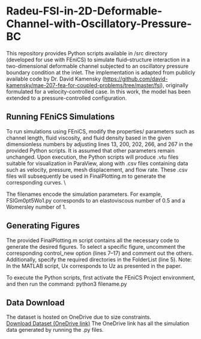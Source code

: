 # Radeu-FSI-in-2D-Deformable-Channel-with-Oscillatory-Pressure-BC
This repository provides Python scripts available in /src directory (developed for use with FEniCS) to simulate fluid–structure interaction in a two-dimensional deformable channel subjected to an oscillatory pressure boundary condition at the inlet. The implementation is adapted from publicly available code by Dr. David Kamensky (https://github.com/david-kamensky/mae-207-fea-for-coupled-problems/tree/master/fsi), originally formulated for a velocity-controlled case. In this work, the model has been extended to a pressure-controlled configuration.

## Running FEniCS Simulations
To run simulations using FEniCS, modify the properties/ parameters such as channel length, fluid viscosity, and fluid density based in the given dimensionless numbers by adjusting lines 13, 200, 202, 266, and 267 in the provided Python scripts. It is assumed that other parameters remain unchanged.
Upon execution, the Python scripts will produce .vtu files suitable for visualization in ParaView, along with .csv files containing data such as velocity, pressure, mesh displacement, and flow rate. These .csv files will subsequently be used in FinalPlotting.m to generate the corresponding curves. \\

The filenames encode the simulation parameters. For example, FSIGm0pt5Wo1.py corresponds to an elastoviscous number of 0.5 and a Womersley number of 1.

## Generating Figures
The provided FinalPlotting.m script contains all the necessary code to generate the desired figures. To select a specific figure, uncomment the corresponding control_new option (lines 7–17) and comment out the others. Additionally, specify the required directories in the FolderList (line 5).
Note: In the MATLAB script, Ux corresponds to Uz as presented in the paper.

To execute the Python scripts, first activate the FEniCS Project environment, and then run the command:
python3 filename.py

## Data Download
The dataset is hosted on OneDrive due to size constraints.  
[Download Dataset (OneDrive link)](https://purdue0-my.sharepoint.com/personal/urade_purdue_edu/_layouts/15/onedrive.aspx?id=%2Fpersonal%2Furade%5Fpurdue%5Fedu%2FDocuments%2FOscillatory%5F2D%5FFSI%5Fdatasets%2Ezip&parent=%2Fpersonal%2Furade%5Fpurdue%5Fedu%2FDocuments&ga=1x)
The OneDrive link has all the simulation data generated by running the .py files.
